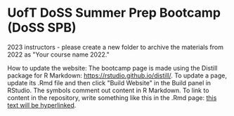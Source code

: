 # UofT DoSS Summer Prep Bootcamp (DoSS SPB)

 2023 instructors - please create a new folder to archive the materials from 2022 as "Your course name 2022."

How to update the website:
The bootcamp page is made using the Distill package for R Markdown: https://rstudio.github.io/distill/. To update a page, update its .Rmd file and then click "Build Website" in the Build panel in RStudio. The symbols <!-- and --> comment out content in R Markdown. To link to content in the repository, write something like this in the .Rmd page: [this text will be hyperlinked](Mycourse/2023/myfile.pdf).
